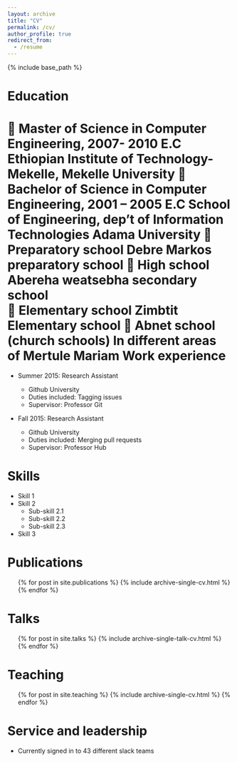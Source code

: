 ```yaml
---
layout: archive
title: "CV"
permalink: /cv/
author_profile: true
redirect_from:
  - /resume
---
```


{% include base_path %}

Education
======
	Master of Science in Computer Engineering,                              2007- 2010 E.C
Ethiopian Institute of Technology-Mekelle,                              Mekelle University
	Bachelor of Science in Computer Engineering,                         2001 – 2005 E.C
      School of Engineering, dep’t of Information Technologies       Adama University
	Preparatory school                                                   Debre Markos preparatory school
	High school                                                Abereha weatsebha secondary school  
	Elementary school                                                      Zimbtit Elementary school
	Abnet school (church schools)                 In different areas of Mertule Mariam
Work experience
======
* Summer 2015: Research Assistant
  * Github University
  * Duties included: Tagging issues
  * Supervisor: Professor Git

* Fall 2015: Research Assistant
  * Github University
  * Duties included: Merging pull requests
  * Supervisor: Professor Hub
  
Skills
======
* Skill 1
* Skill 2
  * Sub-skill 2.1
  * Sub-skill 2.2
  * Sub-skill 2.3
* Skill 3

Publications
======
  <ul>{% for post in site.publications %}
    {% include archive-single-cv.html %}
  {% endfor %}</ul>
  
Talks
======
  <ul>{% for post in site.talks %}
    {% include archive-single-talk-cv.html %}
  {% endfor %}</ul>
  
Teaching
======
  <ul>{% for post in site.teaching %}
    {% include archive-single-cv.html %}
  {% endfor %}</ul>
  
Service and leadership
======
* Currently signed in to 43 different slack teams
